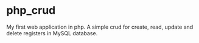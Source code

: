 # php_crud
My first web application in php. A simple crud for create, read, update and delete registers in MySQL database.

